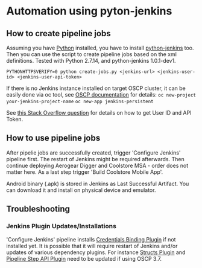 # Automation using pyton-jenkins

## How to create pipeline jobs

Assuming you have [Python](https://www.python.org) installed, you have to install [python-jenkins](https://python-jenkins.readthedocs.io/en/latest/index.html) too. Then you can use the script to create pipeline jobs based on the xml definitions. Tested with Python 2.7.14, and python-jenkins 1.0.1-dev1.

`PYTHONHTTPSVERIFY=0 python create-jobs.py <jenkins-url> <jenkins-user-id> <jenkins-user-api-token>`

If there is no Jenkins instance installed on target OSCP cluster, it can be easily done via oc tool, see [OSCP documentation](https://docs.openshift.com/container-platform/3.7/dev_guide/dev_tutorials/openshift_pipeline.html#creating-the-jenkins-master) for details:
`oc new-project your-jenkins-project-name`
`oc new-app jenkins-persistent`

See [this Stack Overflow question](https://stackoverflow.com/questions/45466090/how-to-get-the-api-token-for-jenkins) for details on how to get User ID and API Token.

## How to use pipeline jobs

After pipelie jobs are successfully created, trigger 'Configure Jenkins' pipeline first. The restart of Jenkins might be required afterwards. Then continue deploying Aerogear Digger and Coolstore MSA - order does not matter here. As a last step trigger 'Build Coolstore Mobile App'.

Android binary (.apk) is stored in Jenkins as Last Successful Artifact. You can download it and install on physical device and emulator.

## Troubleshooting

### Jenkins Plugin Updates/Installations

'Configure Jenkins' pipeline installs [Credentials Binding Plugin](https://wiki.jenkins.io/display/JENKINS/Credentials+Binding+Plugin) if not installed yet. It is possible that it will require restart of Jenkins and/or updates of various dependency plugins. For instance [Structs Plugin](https://wiki.jenkins.io/display/JENKINS/Structs+plugin) and [Pipeline Step API Plugin](https://wiki.jenkins.io/display/JENKINS/Pipeline+Step+API+Plugin) need to be updated if using OSCP 3.7.
